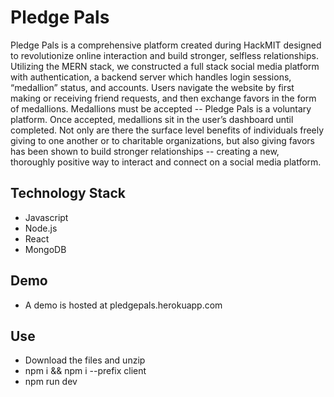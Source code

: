 # Pledge Pals
Pledge Pals is a comprehensive platform created during HackMIT designed to revolutionize online interaction and build stronger, selfless relationships. Utilizing the MERN stack, we constructed a full stack social media platform with authentication, a backend server which handles login sessions, “medallion” status, and accounts. Users navigate the website by first making or receiving friend requests, and then exchange favors in the form of medallions. Medallions must be accepted -- Pledge Pals is a voluntary platform. Once accepted, medallions sit in the user’s dashboard until completed. Not only are there the surface level benefits of individuals freely giving to one another or to charitable organizations, but also giving favors has been shown to build stronger relationships -- creating a new, thoroughly positive way to interact and connect on a social media platform.

## Technology Stack
- Javascript
- Node.js
- React
- MongoDB

## Demo
- A demo is hosted at pledgepals.herokuapp.com

## Use
- Download the files and unzip
- npm i && npm i --prefix client 
- npm run dev
